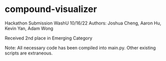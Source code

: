 # compound-visualizer
Hackathon Submission WashU 10/16/22
Authors: Joshua Cheng, Aaron Hu, Kevin Yan, Adam Wong

Received 2nd place in Emerging Category

Note: All necessary code has been compiled into main.py. Other existing scripts are extraneous.
